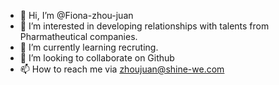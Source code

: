 - 👋 Hi, I’m @Fiona-zhou-juan
- 👀 I’m interested in developing relationships with talents from Pharmatheutical companies.
- 🌱 I’m currently learning recruting.
- 💞️ I’m looking to collaborate on Github
- 📫 How to reach me via zhoujuan@shine-we.com


<!---
Fiona-zhou-juan/Fiona-zhou-juan is a ✨ special ✨ repository because its `README.md` (this file) appears on your GitHub profile.
You can click the Preview link to take a look at your changes.
--->
